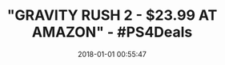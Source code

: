 ---
title: '"GRAVITY RUSH 2 - $23.99 AT AMAZON" - #PS4Deals'
name: 'Gravity Rush 2 - PS4 [Digital Code]'
date: '2018-01-01 00:55:47'
buy_now: >-
  https://www.amazon.com/Gravity-Rush-PS4-Digital-Code/dp/B06WGQ477B?psc=1&SubscriptionId=AKIAIA5RBQIWQVTCUEUQ&tag=coldcutdeals-20&linkCode=xm2&camp=2025&creative=165953&creativeASIN=B06WGQ477B
description_markdown: |-
  Gravity Rush 2 - PS4 [Digital Code]

   
tweet_id_str: '947632409331290112'
price: $39.99
you_save: ''
asin: B06WGQ477B
image: 'https://images-na.ssl-images-amazon.com/images/I/61SWt7u8vPL.jpg'

---